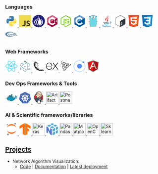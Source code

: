 

### Languages 
<a href=#>
  <img src="https://github.com/devicons/devicon/blob/master/icons/python/python-original.svg" width="40" height="40" title="Python3"/>
  <img src="https://github.com/devicons/devicon/blob/master/icons/javascript/javascript-original.svg" width="40" height="40" title="Javascript"/>
  <img src="https://github.com/devicons/devicon/blob/master/icons/perl/perl-original.svg" width="40" height="40" title="Perl"/>
  <img src="https://github.com/devicons/devicon/blob/master/icons/cplusplus/cplusplus-original.svg" width="40" height="40" title="C++"/>
  <img src="https://github.com/devicons/devicon/blob/master/icons/nodejs/nodejs-original.svg" width="40" height="40" title="Node.js"/>   
  <img src="https://github.com/devicons/devicon/blob/master/icons/c/c-original.svg" width="40" height="40" title="C"/>
  <img src="https://github.com/devicons/devicon/blob/master/icons/go/go-original.svg" width="40" height="40" title="Golang"/>
  <img src=https://github.com/devicons/devicon/blob/master/icons/java/java-original.svg" width="40" height="40" title="Java"/>
  <img src="https://github.com/devicons/devicon/blob/master/icons/bash/bash-plain.svg" width="40" height="40" title="Bash"/>
  <img src="https://github.com/devicons/devicon/blob/master/icons/html5/html5-original.svg" width="40" height="40" title="HTML5"/>
  <img src="https://github.com/devicons/devicon/blob/master/icons/css3/css3-original.svg" width="40" height="40" title="Css"/>    
  <img src ="https://github.com/devicons/devicon/blob/master/icons/opengl/opengl-original.svg" width="40" height="40" title="OpenGL/Glsl">                                                                                                                          
</a>

### Web Frameworks
                                                                                                                            
<a href=#>                                                                                                                            
  <img src="https://github.com/devicons/devicon/blob/master/icons/react/react-original.svg" width="40" height="40" title="React.js"/>
  <img src="https://github.com/devicons/devicon/blob/master/icons/electron/electron-original.svg" width="40" height="40" title="Electron"/>                                           
  <img src="https://github.com/devicons/devicon/blob/master/icons/flask/flask-original.svg" width="40" height="40" title="Flask"/>
  <img src="https://github.com/devicons/devicon/blob/master/icons/express/express-original.svg" width="40" height="40" title="Express"/>
  <img src="https://github.com/devicons/devicon/blob/master/icons/threejs/threejs-original.svg" width="40" height="40" title="Three.js"/>
  <img src="https://github.com/devicons/devicon/blob/master/icons/ionic/ionic-original.svg" width="40" height="40" title="Ionic"/>
  <img src="https://github.com/devicons/devicon/blob/master/icons/angularjs/angularjs-original.svg" width="40" height="40" title="Angular.js"/>   
                                                                                                                                            </a>
                                                                                                                                             
### Dev Ops Frameworks & Tools
                                                                                                                                             
<a href=#>
  <img src="https://github.com/devicons/devicon/blob/master/icons/docker/docker-original.svg" width="40" height="40" title="Docker"/>
  <img src ="https://github.com/devicons/devicon/blob/master/icons/kubernetes/kubernetes-plain.svg" height = "40" width = "40" title="Kubernetes"/>
  <img src ="https://github.com/devicons/devicon/blob/master/icons/jenkins/jenkins-original.svg" height = "40" width = "40" title="Jenkins"/>
  <img src ="https://github.com/gilbarbara/logos/blob/master/logos/jfrog.svg" height = "40" width = "40" title="Artifactory/JFrog"/>
  <img src ="https://github.com/gilbarbara/logos/blob/master/logos/postman-icon.svg" height = "40" width = "40" title="Postman"/>
  
</a>

### AI & Scientific frameworks/libraries
<a href=#>
    <img src="https://github.com/devicons/devicon/blob/master/icons/jupyter/jupyter-original.svg" height = "40" width = "40" title="Jupyter Notebook"/>
    <img src="https://github.com/devicons/devicon/blob/master/icons/tensorflow/tensorflow-original.svg" height = "40" width = "40" title="Tensorflow"/>
    <img src="https://en.wikipedia.org/wiki/Keras#/media/File:Keras_logo.svg" height = "40" width = "40" title="Keras"/>
    <img src="https://github.com/devicons/devicon/blob/master/icons/numpy/numpy-original.svg" height = "40" width = "40" title="NumPy"/>
    <img src="https://upload.wikimedia.org/wikipedia/commons/2/22/Pandas_mark.svg" height = "40" width = "40" title="Pandas"/>
    <img src="https://upload.wikimedia.org/wikipedia/commons/0/01/Created_with_Matplotlib-logo.svg" height = "40" width = "40" title="Matplotlib"/>
    <img src="https://github.com/gilbarbara/logos/blob/master/logos/opencv.svg" height = "40" width = "40" title="OpenCV"/>  
    <img src="https://upload.wikimedia.org/wikipedia/commons/0/05/Scikit_learn_logo_small.svg" height="40" width="40" title="Sklearn">                                                                                                                      
</a>                                         


<!--
                                           <img src ="" height = "40" width = "40"/>
-->


## [Projects](https://github.com/alexandreLamarre/Project-Directory/blob/main/README.md)
- Network Algorithm Visualization:
  - [Code](https://github.com/alexandreLamarre/Network-Algorithm-Visualization) | [Documentation](https://github.com/alexandreLamarre/Network-Algorithm-Visualization/blob/master/README.md) | [Latest deployment](https://alexandrelamarre.github.io/Network-Analysis-Visualization/) </pre>
 <!--
- Sorting Algorithm Visualizer:
  - [Code](https://github.com/alexandreLamarre/SortVisualizer) | [Documentation](https://github.com/alexandreLamarre/SortVisualizer) | [Latest deployment](https://alexandrelamarre.github.io/SortVisualizer/)

- Golang Ray Tracing Renderer:
  - [Code](https://github.com/alexandreLamarre/Golang-Ray-Tracing-Renderer) | [Documentation](https://github.com/alexandreLamarre/Golang-Ray-Tracing-Renderer)
  
- Deep Learning Go AI (In progress):
  - [Code(Backend)](https://github.com/alexandreLamarre/Go-AI-backend) | [Code(Frontend)](https://github.com/alexandreLamarre/Go-AI-frontend) | [Documentation(Backend)]() | [Documentation(Frontend)]()
-->
<!--
<br>
 <p>
 <img align="right" width="70%" height="70%" VSPACE = "50" src="https://github.com/alexandreLamarre/alexandreLamarre/blob/master/demo.gif"/>
 A computational engine that combines a flexible and powerful interpreter with symbolic computation and numerical analysis to produce a tool for educational purposes as well as a simple, quick tool to visualize complex scientific data.


- [Code](https://github.com/alexandreLamarre/NE-web-engine)

- [Latest Deployment]()

<br/>
<br/>
<br/>
<br/>
<br/>
<br/>
<br/>
<br/>

---

## Github stats


<img align="left" alt="alexandreLamarre's Github Stats" src="https://github-readme-stats.vercel.app/api?username=alexandreLamarre&hide=contribs,prs" />

[![Top Langs](https://github-readme-stats.vercel.app/api/top-langs/?username=alexandreLamarre&layout=compact)](https://github.com/anuraghazra/github-readme-stats)

---

-->
<!--

**alexandreLamarre/alexandreLamarre** is a ✨ _special_ ✨ repository because its `README.md` (this file) appears on your GitHub profile.

Here are some ideas to get you started:

- 🔭 I’m currently working on ...
- 🌱 I’m currently learning ...
- 👯 I’m looking to collaborate on ...
- 🤔 I’m looking for help with ...
- 💬 Ask me about ...
- 📫 How to reach me: ...
- 😄 Pronouns: ...
- ⚡ Fun fact: ...

[logo] : https://github.com/devicons/devicon/blob/master/icons/android/android-original.svg
-->
